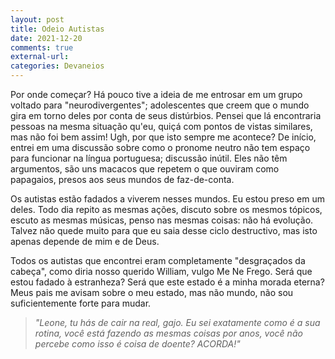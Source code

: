 ```yaml
---
layout: post
title: Odeio Autistas
date: 2021-12-20 
comments: true
external-url:
categories: Devaneios
---
```


Por onde começar? Há pouco tive a ideia de me entrosar em um grupo voltado para "neurodivergentes"; adolescentes que creem que o mundo gira em torno deles por conta de seus distúrbios.
Pensei que lá encontraria pessoas na mesma situação qu'eu, quiçá com pontos de vistas similares, mas não foi bem assim! Ugh, por que isto sempre me acontece? De início, entrei em uma discussão sobre como o pronome neutro não tem espaço para funcionar na língua portuguesa; discussão inútil.
Eles não têm argumentos, são uns macacos que repetem o que ouviram como papagaios, presos aos seus mundos de faz-de-conta.

Os autistas estão fadados a viverem nesses mundos. Eu estou preso em um deles.
Todo dia repito as mesmas ações, discuto sobre os mesmos tópicos, escuto as mesmas músicas, penso nas mesmas coisas: não há evolução.
Talvez não quede muito para que eu saia desse ciclo destructivo, mas isto apenas depende de mim e de Deus.

Todos os autistas que encontrei eram completamente "desgraçados da cabeça", como diria nosso querido William, vulgo Me Ne Frego. 
Será que estou fadado à estranheza? Será que este estado é a minha morada eterna? Meus pais me avisam sobre o meu estado, mas não mundo, não sou suficientemente forte para mudar.

> *"Leone, tu hás de cair na real, gajo. Eu sei exatamente como é a sua rotina, você está fazendo as mesmas coisas por anos, você não percebe como isso é coisa de doente? ACORDA!"*
